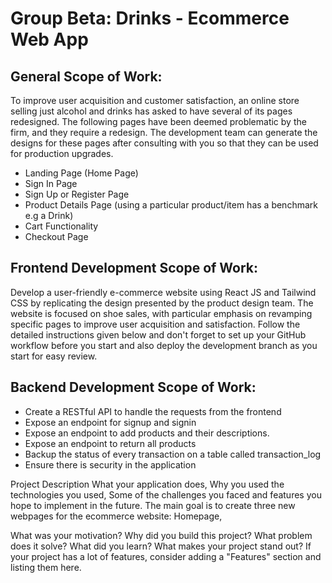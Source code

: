 # Group Beta: Drinks - Ecommerce Web App

## General Scope of Work:

To improve user acquisition and customer satisfaction, an online store selling just alcohol and
drinks has asked to have several of its pages redesigned. The following pages have been
deemed problematic by the firm, and they require a redesign. The development team can
generate the designs for these pages after consulting with you so that they can be used for
production upgrades.
- Landing Page (Home Page)
- Sign In Page
- Sign Up or Register Page
- Product Details Page (using a particular product/item has a benchmark e.g a Drink)
- Cart Functionality
- Checkout Page


## Frontend Development Scope of Work:
Develop a user-friendly e-commerce website using React JS and Tailwind CSS by
replicating the design presented by the product design team. The website is focused on
shoe sales, with particular emphasis on revamping specific pages to improve user
acquisition and satisfaction. Follow the detailed instructions given below and don't forget
to set up your GitHub workflow before you start and also deploy the development branch
as you start for easy review.

## Backend Development Scope of Work:
- Create a RESTful API to handle the requests from the frontend
- Expose an endpoint for signup and signin
- Expose an endpoint to add products and their descriptions.
- Expose an endpoint to return all products
- Backup the status of every transaction on a table called transaction_log
- Ensure there is security in the application


Project Description
What your application does,
Why you used the technologies you used,
Some of the challenges you faced and features you hope to implement in the future.
The main goal is to create three new webpages for the ecommerce website: Homepage,

What was your motivation?
Why did you build this project?
What problem does it solve?
What did you learn?
What makes your project stand out?
If your project has a lot of features, consider adding a "Features" section and listing them here.
